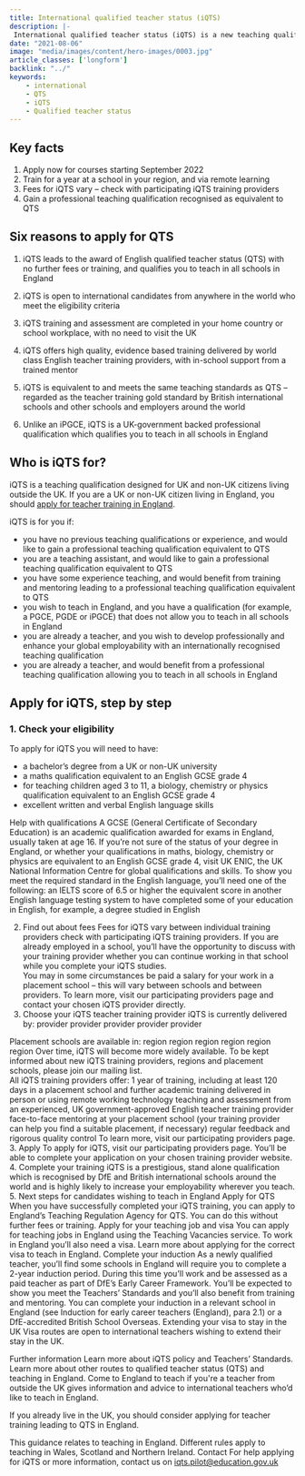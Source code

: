 ```yaml
---
title: International qualified teacher status (iQTS)
description: |-
 International qualified teacher status (iQTS) is a new teaching qualification backed by England’s Department for Education (DfE). iQTS is equivalent to qualified teacher status (QTS). You can train where you live and work. 
date: "2021-08-06"
image: "media/images/content/hero-images/0003.jpg"
article_classes: ['longform']
backlink: "../"
keywords: 
    - international
    - QTS
    - iQTS
    - Qualified teacher status
---
```


## Key facts

1. Apply now for courses starting September 2022
2. Train for a year at a school in your region, and via remote learning
3. Fees for iQTS vary – check with participating iQTS training providers
4. Gain a professional teaching qualification recognised as equivalent to QTS

## Six reasons to apply for QTS

1. iQTS leads to the award of English qualified teacher status (QTS) with no further fees or training, and qualifies you to teach in all schools in England


2. iQTS is open to international candidates from anywhere in the world who meet the eligibility criteria


3. iQTS training and assessment are completed in your home country or school workplace, with no need to visit the UK


4. iQTS offers high quality, evidence based training delivered by world class English teacher training providers, with in-school support from a trained mentor


5. iQTS is equivalent to and meets the same teaching standards as QTS – regarded as the teacher training gold standard by British international schools and other schools and employers around the world


6. Unlike an iPGCE, iQTS is a UK-government backed professional qualification which qualifies you to teach in all schools in England

## Who is iQTS for?

iQTS is a teaching qualification designed for UK and non-UK citizens living outside the UK. If you are a UK or non-UK citizen living in England, you should [apply for teacher training in England](https://getintoteaching.education.gov.uk/steps-to-become-a-teacher). 

iQTS is for you if:
 
* you have no previous teaching qualifications or experience, and would like to gain a professional teaching qualification equivalent to QTS
* you are a teaching assistant, and would like to gain a professional teaching qualification equivalent to QTS
* you have some experience teaching, and would benefit from training and mentoring leading to a professional teaching qualification equivalent to QTS
* you wish to teach in England, and you have a qualification (for example, a PGCE, PGDE or iPGCE) that does not allow you to teach in all schools in England
* you are already a teacher, and you wish to develop professionally and enhance your global employability with an internationally recognised teaching qualification
* you are already a teacher, and would benefit from a professional teaching qualification allowing you to teach in all schools in England

## Apply for iQTS, step by step

### 1. Check your eligibility

To apply for iQTS you will need to have: 
* a bachelor’s degree from a UK or non-UK university
* a maths qualification equivalent to an English GCSE grade 4 
* for teaching children aged 3 to 11, a biology, chemistry or physics qualification equivalent to an English GCSE grade 4 
* excellent written and verbal English language skills

Help with qualifications
A GCSE (General Certificate of Secondary Education) is an academic qualification awarded for exams in England, usually taken at age 16. If you’re not sure of the status of your degree in England, or whether your qualifications in maths, biology, chemistry or physics are equivalent to an English GCSE grade 4, visit UK ENIC, the UK National Information Centre for global qualifications and skills.
To show you meet the required standard in the English language, you’ll need one of the following:
an IELTS score of 6.5 or higher
the equivalent score in another English language testing system
 to have completed some of your education in English, for example, a degree studied in English
 
2. Find out about fees
Fees for iQTS vary between individual training providers check with participating iQTS training providers.
If you are already employed in a school, you’ll have the opportunity to discuss with your training provider whether you can continue working in that school while you complete your iQTS studies.  
You may in some circumstances be paid a salary for your work in a placement school – this will vary between schools and between providers. 
To learn more, visit our participating providers page and contact your chosen iQTS provider directly.
3. Choose your iQTS teacher training provider 
iQTS is currently delivered by:
provider
provider
provider
provider
provider

Placement schools are available in:
region
region
region
region
region
region
Over time, iQTS will become more widely available. To be kept informed about new iQTS training providers, regions and placement schools, please join our mailing list.  
All iQTS training providers offer:
1 year of training, including at least 120 days in a placement school and further academic training delivered in person or using remote working technology
teaching and assessment from an experienced, UK government-approved English teacher training provider
face-to-face mentoring at your placement school (your training provider can help you find a suitable placement, if necessary)
regular feedback and rigorous quality control
To learn more, visit our participating providers page.
3. Apply 
To apply for iQTS, visit our participating providers page. You’ll be able to complete your application on your chosen training provider website.  
4. Complete your training
iQTS is a prestigious, stand alone qualification which is recognised by DfE and British international schools around the world and is highly likely to increase your employability wherever you teach. 
5. Next steps for candidates wishing to teach in England
Apply for QTS
When you have successfully completed your iQTS training, you can apply to England’s Teaching Regulation Agency for QTS. You can do this without further fees or training. 
Apply for your teaching job and visa
You can apply for teaching jobs in England using the Teaching Vacancies service. To work in England you’ll also need a visa. Learn more about applying for the correct visa to teach in England.
Complete your induction
As a newly qualified teacher, you’ll find some schools in England will require you to complete a 2-year induction period. During this time you’ll work and be assessed as a paid teacher as part of DfE’s Early Career Framework. You’ll be expected to show you meet the Teachers’ Standards and you’ll also benefit from training and mentoring.
You can complete your induction in a relevant school in England (see Induction for early career teachers (England), para 2.1) or a DfE-accredited British School Overseas.
Extending your visa to stay in the UK
Visa routes are open to international teachers wishing to extend their stay in the UK.

Further information
Learn more about iQTS policy and Teachers’ Standards. 
Learn more about other routes to qualified teacher status (QTS) and teaching in England.
Come to England to teach if you're a teacher from outside the UK gives information and advice to international teachers who’d like to teach in England.

If you already live in the UK, you should consider applying for teacher training leading to QTS in England. 

This guidance relates to teaching in England. Different rules apply to teaching in Wales, Scotland and Northern Ireland.
Contact
For help applying for iQTS or more information, contact us on iqts.pilot@education.gov.uk
